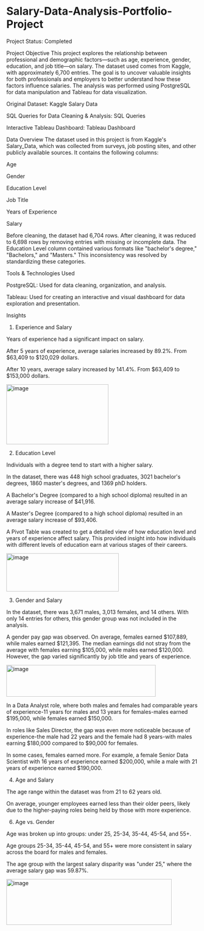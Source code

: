 # Salary-Data-Analysis-Portfolio-Project
Project Status: Completed

Project Objective
This project explores the relationship between professional and demographic factors—such as age, experience, gender, education, and job title—on salary. The dataset used comes from Kaggle, with approximately 6,700 entries. The goal is to uncover valuable insights for both professionals and employers to better understand how these factors influence salaries. The analysis was performed using PostgreSQL for data manipulation and Tableau for data visualization.

Original Dataset: Kaggle Salary Data

SQL Queries for Data Cleaning & Analysis: SQL Queries

Interactive Tableau Dashboard: Tableau Dashboard

Data Overview
The dataset used in this project is from Kaggle's Salary_Data, which was collected from surveys, job posting sites, and other publicly available sources. It contains the following columns:

Age

Gender

Education Level

Job Title

Years of Experience

Salary

Before cleaning, the dataset had 6,704 rows. After cleaning, it was reduced to 6,698 rows by removing entries with missing or incomplete data. The Education Level column contained various formats like "bachelor's degree," "Bachelors," and "Masters." This inconsistency was resolved by standardizing these categories.

Tools & Technologies Used

PostgreSQL: Used for data cleaning, organization, and analysis.

Tableau: Used for creating an interactive and visual dashboard for data exploration and presentation.

Insights
1. Experience and Salary

Years of experience had a significant impact on salary. 

After 5 years of experience, average salaries increased by 89.2%. From $63,409 to $120,029 dollars.

After 10 years, average salary increased by 141.4%. From $63,409 to $153,000 dollars.

<img width="268" height="157" alt="image" src="https://github.com/user-attachments/assets/892fd761-9dea-43e6-8528-a3dd5dbb73c4" />

2. Education Level

Individuals with a degree tend to start with a higher salary. 

In the dataset, there was 448 high school graduates, 3021 bachelor's degrees, 1860 master's degrees, and 1369 phD holders. 

A Bachelor's Degree (compared to a high school diploma) resulted in an average salary increase of $41,916.

A Master's Degree (compared to a high school diploma) resulted in an average salary increase of $93,406.

A Pivot Table was created to get a detailed view of how education level and years of experience affect salary. This provided insight into how individuals with different levels of education earn at various stages of their careers.

<img width="295" height="100" alt="image" src="https://github.com/user-attachments/assets/bc7b000b-9703-4944-9e3f-ec5322a1e29f" />

3. Gender and Salary

In the dataset, there was 3,671 males, 3,013 females, and 14 others. With only 14 entries for others, this gender group was not included in the analysis.

A gender pay gap was observed. On average, females earned $107,889, while males earned $121,395. The median earnings did not stray from the average with females earning $105,000, while males earned $120,000. However, the gap varied significantly by job title and years of experience.

<img width="392" height="83" alt="image" src="https://github.com/user-attachments/assets/c7b4d824-8a31-46fa-8281-76c03e717308" />

In a Data Analyst role, where both males and females had comparable years of experience-11 years for males and 13 years for females-males earned $195,000, while females earned $150,000.

In roles like Sales Director, the gap was even more noticeable because of experience-the male had 22 years and the female had 8 years-with males earning $180,000 compared to $90,000 for females.

In some cases, females earned more. For example, a female Senior Data Scientist with 16 years of experience earned $200,000, while a male with 21 years of experience earned $190,000.

4. Age and Salary

The age range within the dataset was from 21 to 62 years old.

On average, younger employees earned less than their older peers, likely due to the higher-paying roles being held by those with more experience.

6. Age vs. Gender

Age was broken up into groups: under 25, 25-34, 35-44, 45-54, and 55+.

Age groups 25-34, 35-44, 45-54, and 55+ were more consistent in salary across the board for males and females.

The age group with the largest salary disparity was "under 25," where the average salary gap was 59.87%.

<img width="434" height="120" alt="image" src="https://github.com/user-attachments/assets/3857684a-1dd9-47c8-90cd-4ecf217e092a" />
